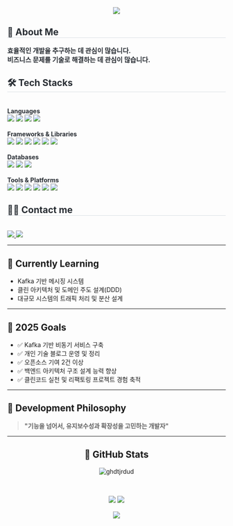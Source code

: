<div align="center">
  <img src="https://capsule-render.vercel.app/api?type=waving&color=auto&height=180&text=Hello%20I`m%20홍석영&animation=&fontColor=000000&fontSize=60" />
</div>

<div style="text-align: left;"> 
  <h2 style="border-bottom: 1px solid #d8dee4; color: #282d33;"> 🎯 About Me </h2>  
  <div style="font-weight: 700; font-size: 15px; text-align: left; color: #282d33;">
    효율적인 개발을 추구하는 데 관심이 많습니다.<br/>
    비즈니스 문제를 기술로 해결하는 데 관심이 많습니다.
  </div> 
</div>

<div style="text-align: left;">
  <h2 style="border-bottom: 1px solid #d8dee4; color: #282d33;"> 🛠️ Tech Stacks </h2> <br>

  <div style="font-weight: bold; color: #282d33;">Languages</div>
  <img src="https://img.shields.io/badge/Java-007396?style=flat&logo=Java&logoColor=white">
  <img src="https://img.shields.io/badge/Javascript-F7DF1E?style=flat&logo=Javascript&logoColor=white">
  <img src="https://img.shields.io/badge/HTML5-E34F26?style=flat&logo=HTML5&logoColor=white">
  <img src="https://img.shields.io/badge/jQuery-0769AD?style=flat&logo=jQuery&logoColor=white">
  <br/><br/>

  <div style="font-weight: bold; color: #282d33;">Frameworks & Libraries</div>
  <img src="https://img.shields.io/badge/Spring-6DB33F?style=flat&logo=Spring&logoColor=white">
  <img src="https://img.shields.io/badge/Spring Boot-6DB33F?style=flat&logo=Spring Boot&logoColor=white">
  <img src="https://img.shields.io/badge/React-61DAFB?style=flat&logo=React&logoColor=white">
  <img src="https://img.shields.io/badge/Vue.js-4FC08D?style=flat&logo=Vue.js&logoColor=white">
  <img src="https://img.shields.io/badge/Tailwind CSS-06B6D4?style=flat&logo=Tailwind CSS&logoColor=white">
  <img src="https://img.shields.io/badge/Bootstrap-7952B3?style=flat&logo=Bootstrap&logoColor=white">
  <br/><br/>

  <div style="font-weight: bold; color: #282d33;">Databases</div>
  <img src="https://img.shields.io/badge/MySQL-4479A1?style=flat&logo=MySQL&logoColor=white">
  <img src="https://img.shields.io/badge/MariaDB-003545?style=flat&logo=MariaDB&logoColor=white">
  <img src="https://img.shields.io/badge/Oracle-F80000?style=flat&logo=Oracle&logoColor=white">
  <br/><br/>

  <div style="font-weight: bold; color: #282d33;">Tools & Platforms</div>
  <img src="https://img.shields.io/badge/Git-F05032?style=flat&logo=Git&logoColor=white">
  <img src="https://img.shields.io/badge/Github-181717?style=flat&logo=Github&logoColor=white">
  <img src="https://img.shields.io/badge/Docker-2496ED?style=flat&logo=Docker&logoColor=white">
  <img src="https://img.shields.io/badge/Apache Tomcat-F8DC75?style=flat&logo=Apache Tomcat&logoColor=white">
  <img src="https://img.shields.io/badge/Slack-4A154B?style=flat&logo=Slack&logoColor=white">
  <img src="https://img.shields.io/badge/Notion-000000?style=flat&logo=Notion&logoColor=white">
</div>

<div style="text-align: left;">
  <h2 style="border-bottom: 1px solid #d8dee4; color: #282d33;"> 🧑‍💻 Contact me </h2> <br> 
  <a href="https://velog.io/@ghdtjrdud388/posts">
    <img src="https://img.shields.io/badge/Velog-20C997?style=flat&logo=Velog&logoColor=white">
  </a>
  <a href="mailto:ghdtjrdud38@gmail.com">
    <img src="https://img.shields.io/badge/Gmail-EA4335?style=flat&logo=Gmail&logoColor=white">
  </a>
</div>

---

## 🚀 Currently Learning
- Kafka 기반 메시징 시스템  
- 클린 아키텍처 및 도메인 주도 설계(DDD)  
- 대규모 시스템의 트래픽 처리 및 분산 설계

---

## 🎯 2025 Goals
- ✅ Kafka 기반 비동기 서비스 구축  
- ✅ 개인 기술 블로그 운영 및 정리  
- ✅ 오픈소스 기여 2건 이상  
- ✅ 백엔드 아키텍처 구조 설계 능력 향상  
- ✅ 클린코드 실천 및 리팩토링 프로젝트 경험 축적

---

## 💭 Development Philosophy
> **"기능을 넘어서, 유지보수성과 확장성을 고민하는 개발자"**

---

<div align="center">
  <h2>🏅 GitHub Stats</h2>
  
  <img src="https://komarev.com/ghpvc/?username=ghdtjrdud&label=Profile%20views&color=0e75b6&style=flat" alt="ghdtjrdud" />

  <br/><br/>
  <img src="https://github-readme-stats.vercel.app/api?username=ghdtjrdud&show_icons=true&theme=default&bg_color=180,FFFFFF,FFFFFF&title_color=000000&text_color=000000" />
  <img src="https://github-readme-stats.vercel.app/api/top-langs/?username=ghdtjrdud&layout=compact&bg_color=180,FFFFFF,FFFFFF&title_color=000000&text_color=000000" />
  <br/><br/>
  <img src="https://github-readme-activity-graph.cyclic.app/graph?username=ghdtjrdud&bg_color=ffffff&color=000000&line=6db33f&point=000000&area=true&hide_border=true" />
</div>
